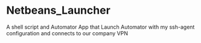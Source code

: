 # Netbeans_Launcher
A shell script and Automator App that Launch Automator with my ssh-agent configuration and connects to our company VPN
